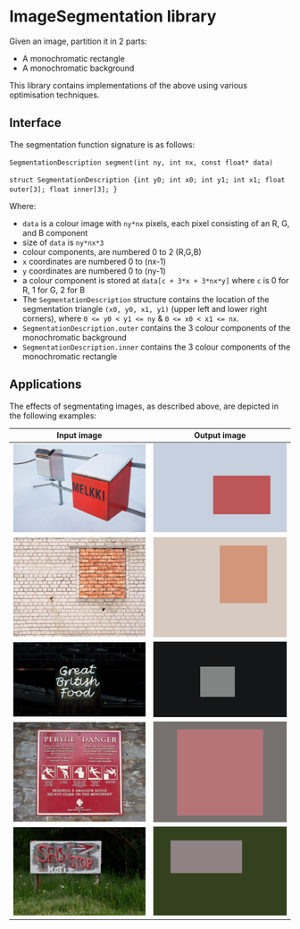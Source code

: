 # ImageSegmentation library
Given an image, partition it in 2 parts:
* A monochromatic rectangle
* A monochromatic background

This library contains implementations of the above using various optimisation techniques.

## Interface
The segmentation function signature is as follows:

`SegmentationDescription segment(int ny, int nx, const float* data)`

`struct SegmentationDescription {int y0; int x0; int y1; int x1; float outer[3]; float inner[3]; }`

Where:
* `data` is a colour image with `ny*nx` pixels, each pixel consisting of an R, G, and B component
* size of `data` is `ny*nx*3`
* colour components, are numbered 0 to 2 (R,G,B)
* `x` coordinates are numbered 0 to (nx-1)
* `y` coordinates are numbered 0 to (ny-1)
* a colour component is stored at `data[c + 3*x + 3*nx*y]` where `c` is 0 for R, 1 for G, 2 for B
* The `SegmentationDescription` structure contains the location of the segmentation triangle `(x0, y0, x1, y1)` (upper left and lower right corners), where `0 <= y0 < y1 <= ny` & `0 <= x0 < x1 <= nx`.
* `SegmentationDescription.outer` contains the 3 colour components of the monochromatic background
* `SegmentationDescription.inner` contains the 3 colour components of the monochromatic rectangle

## Applications
The effects of segmentating images, as described above, are depicted in the following examples:

Input image         |  Output image
:------------------:|:--------------------:
![](media/inA.png)  |  ![](media/outA.png)
![](media/inB.png)  |  ![](media/outB.png)
![](media/inC.png)  |  ![](media/outC.png)
![](media/inD.png)  |  ![](media/outD.png)
![](media/inE.png)  |  ![](media/outE.png)